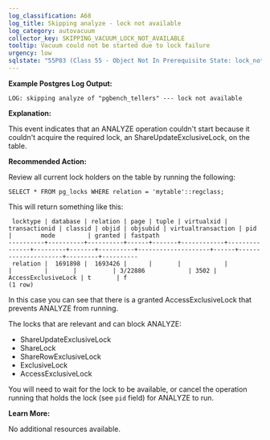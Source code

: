 ```yaml
---
log_classification: A68
log_title: Skipping analyze - lock not available
log_category: autovacuum
collector_key: SKIPPING_VACUUM_LOCK_NOT_AVAILABLE
tooltip: Vacuum could not be started due to lock failure
urgency: low
sqlstate: "55P03 (Class 55 - Object Not In Prerequisite State: lock_not_available)"
---
```


**Example Postgres Log Output:**

```
LOG: skipping analyze of "pgbench_tellers" --- lock not available
```

**Explanation:**

This event indicates that an ANALYZE operation couldn't start because it couldn't
acquire the required lock, an ShareUpdateExclusiveLock, on the table.

**Recommended Action:**

Review all current lock holders on the table by running the following:

```
SELECT * FROM pg_locks WHERE relation = 'mytable'::regclass;
```

This will return something like this:

```
 locktype | database | relation | page | tuple | virtualxid | transactionid | classid | objid | objsubid | virtualtransaction | pid  |        mode         | granted | fastpath
----------+----------+----------+------+-------+------------+---------------+---------+-------+----------+--------------------+------+---------------------+---------+----------
 relation |  1691898 |  1693426 |      |       |            |               |         |       |          | 3/22886            | 3502 | AccessExclusiveLock | t       | f
(1 row)
```

In this case you can see that there is a granted AccessExclusiveLock that prevents
ANALYZE from running.

The locks that are relevant and can block ANALYZE:

* ShareUpdateExclusiveLock
* ShareLock
* ShareRowExclusiveLock
* ExclusiveLock
* AccessExclusiveLock

You will need to wait for the lock to be available, or cancel the operation
running that holds the lock (see `pid` field) for ANALYZE to run.

**Learn More:**

No additional resources available.
